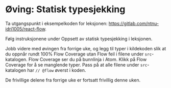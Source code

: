 # Øving: Statisk typesjekking
Ta utgangspunkt i eksempelkoden for leksjonen: https://gitlab.com/ntnu-idri1005/react-flow.

Følg instruksjonene under Oppsett av statisk typesjekking i leksjonen.

Jobb videre med øvingen fra forrige uke, og legg til typer i kildekoden slik at du oppnår rundt 100% Flow Coverage utan Flow feil i filene under ```src```-katalogen. Flow Coverage ser du på bunnlinja i Atom. Klikk på Flow Coverage for å se manglende typer. Pass på at alle filene under ```src```-katalogen har ```// @flow``` øverst i koden.

De frivillige delene fra forrige uke er fortsatt frivillig denne uken.